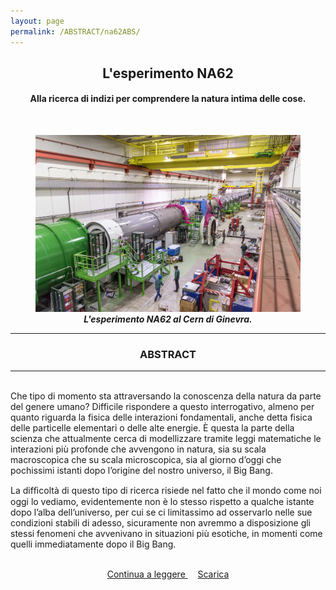 ```yaml
---
layout: page
permalink: /ABSTRACT/na62ABS/
---
```

<link rel="stylesheet" href="https://maxcdn.bootstrapcdn.com/font-awesome/4.7.0/css/font-awesome.min.css">



<center>
 <h2>L'esperimento NA62 </h2>
 <h4>Alla ricerca di indizi per comprendere la natura intima delle cose.</h4>
 <br></center>

<section>
 <figure>
<center>
    <img src="/ImmaginiAbstract/na62ABS.png" alt="centered image" style="max-width:100%"
    height="auto" width="600" class="responsive" >
</center>
<center>
<figcaption>  <b><em>L'esperimento NA62 al Cern di Ginevra.</em></b> </figcaption>
</center>
</figure>
 <section>

<hr>
 <section>
 <center> <h3> ABSTRACT </h3> </center>
 <hr>
<br>Che tipo di momento sta attraversando la conoscenza della natura da parte del genere umano? Difficile rispondere a questo interrogativo, almeno per quanto riguarda la fisica delle interazioni fondamentali, anche detta fisica delle particelle elementari o delle alte energie. È questa la parte della scienza che attualmente cerca di modellizzare tramite leggi matematiche le interazioni più profonde che avvengono in natura, sia su scala macroscopica che su scala microscopica, sia al giorno d’oggi che pochissimi istanti dopo l’origine del nostro universo, il Big Bang.

La difﬁcoltà di questo tipo di ricerca risiede nel fatto che il mondo come noi oggi lo vediamo, evidentemente non è lo stesso rispetto a qualche istante dopo l’alba dell’universo, per cui se ci limitassimo ad osservarlo nelle sue condizioni stabili di adesso, sicuramente non avremmo a disposizione gli stessi fenomeni che avvenivano in situazioni più esotiche, in momenti come quelli immediatamente dopo il Big Bang.<br><br>
<center>
<a href="/ArticoliHTML/na62/"> Continua a leggere </a> &nbsp; &nbsp;
<a href="/DOWNLOADSINGLE/na62SINGLE.pdf"> Scarica </a>
</center>
